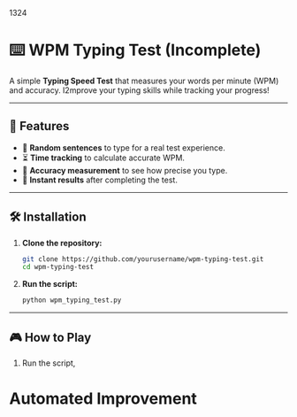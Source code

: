 1324   
# ⌨️ WPM Typing Test (Incomplete)

A simple **Typing Speed Test** that measures your words per minute (WPM) and accuracy. I2mprove your typing skills while tracking your progress!

---

## 🚀 Features

- 📝 **Random sentences** to type for a real test experience.  
- ⏳ **Time tracking** to calculate accurate WPM.  
- 🎯 **Accuracy measurement** to see how precise you type.  
- 🔄 **Instant results** after completing the test.  

---

## 🛠️ Installation

1. **Clone the repository:**  
   ```bash
   git clone https://github.com/yourusername/wpm-typing-test.git
   cd wpm-typing-test
   ```

2. **Run the script:**  
   ```bash
   python wpm_typing_test.py
   ```

---

## 🎮 How to Play

1. Run the script,


# Automated Improvement
